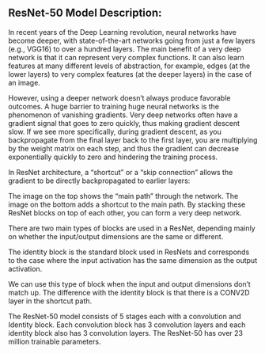 ## ResNet-50 Model Description:

In recent years of the Deep Learning revolution, neural networks have become deeper, with state-of-the-art networks going from just a few layers (e.g., VGG16) to over a hundred layers. The main benefit of a very deep network is that it can represent very complex functions. It can also learn features at many different levels of abstraction, for example,  edges (at the lower layers) to very complex features (at the deeper layers) in the case of an image.

However, using a deeper network doesn’t always produce favorable outcomes. A huge barrier to training huge neural networks is the phenomenon of vanishing gradients. Very deep networks often have a gradient signal that goes to zero quickly, thus making gradient descent slow. If we see more specifically, during gradient descent, as you backpropagate from the final layer back to the first layer, you are multiplying by the weight matrix on each step, and thus the gradient can decrease exponentially quickly to zero and hindering the training process.

In ResNet architecture, a “shortcut” or a “skip connection” allows the gradient to be directly backpropagated to earlier layers:

The image on the top shows the “main path” through the network. The image on the bottom adds a shortcut to the main path. By stacking these ResNet blocks on top of each other, you can form a very deep network.

There are two main types of blocks are used in a ResNet, depending mainly on whether the input/output dimensions are the same or different.

The identity block is the standard block used in ResNets and corresponds to the case where the input activation has the same dimension as the output activation.

We can use this type of block when the input and output dimensions don’t match up. The difference with the identity block is that there is a CONV2D layer in the shortcut path.

The ResNet-50 model consists of 5 stages each with a convolution and Identity block. Each convolution block has 3 convolution layers and each identity block also has 3 convolution layers. The ResNet-50 has over 23 million trainable parameters.
